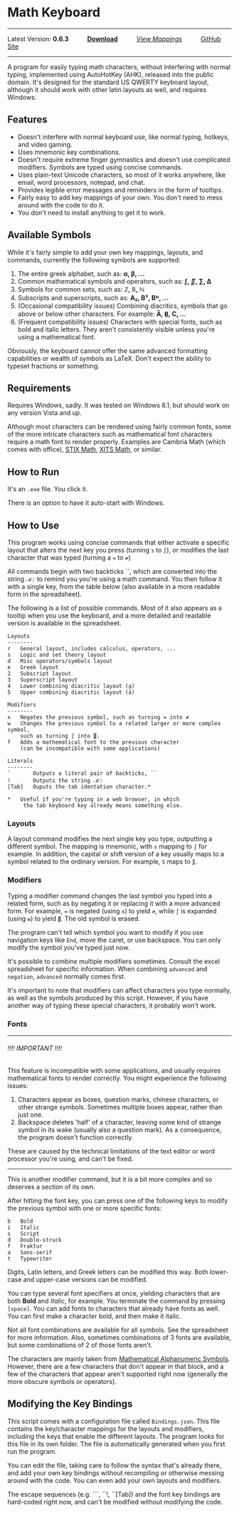 # Math Keyboard
---
Latest Version: **0.6.3**   **[Download](https://github.com/GregRos/MathKeyboard/releases/download/v0.6.3/Math.Keyboard.0.6.3.exe)**   *[View Mappings](http://1drv.ms/1PFBJpX)*   [GitHub Site](http://gregros.github.io/MathKeyboard)

---
A program for easily typing math characters, without interfering with normal typing, implemented using AutoHotKey (AHK), released into the public domain. It's designed for the standard US QWERTY keyboard layout, although it should work with other latin layouts as well, and requires Windows.

## Features
* Doesn't interfere with normal keyboard use, like normal typing, hotkeys, and video gaming.
* Uses mnemonic key combinations.
* Doesn't require extreme finger gymnastics and doesn't use complicated modifiers. Symbols are typed using concise commands.
* Uses plain-text Unicode characters, so most of it works anywhere, like email, word processors, notepad, and chat.
* Provides legible error messages and reminders in the form of tooltips.
* Fairly easy to add key mappings of your own. You don't need to mess around with the code to do it.
* You don't need to install anything to get it to work.

## Available Symbols
While it's fairly simple to add your own key mappings, layouts, and commands, currently the following symbols are supported:

1. The entire greek alphabet, such as: **α, β, ...**
2. Common mathematical symbols and operators, such as: **∫, ∬, ∑, ∆**
3. Symbols for common sets, such as: **ℤ, ℝ, ℕ**
4. Subscripts and superscripts, such as: **A₂, B³, Bᴺ, ...**
5. (Occasional compatibility issues) Combining diacritics, symbols that go above or below other characters. For example: **A̅, B̲, C̣, ...**
6. (Frequent compatibility issues) Characters with special fonts, such as bold and italic letters. They aren't consistently visible unless you're using a mathematical font. 

Obviously, the keyboard cannot offer the same advanced formatting capabilities or wealth of symbols as LaTeX. Don't expect the ability to typeset fractions or something.

## Requirements
Requires Windows, sadly. It was tested on Windows 8.1, but should work on any version Vista and up.

Although most characters can be rendered using fairly common fonts, some of the more intricate characters such as mathematical font characters require a math font to render properly. Examples are Cambria Math (which comes with office), [STIX Math](http://sourceforge.net/projects/stixfonts/), [XITS Math](https://github.com/khaledhosny/xits-math), or similar.

## How to Run
It's an `.exe` file. You click it.

There is an option to have it auto-start with Windows.

## How to Use
This program works using concise commands that either activate a specific layout that alters the next key you press (turning `s` to `∫`), or modifies the last character that was typed (turning a `=` to `≠`)

All commands begin with two backticks \`\`, which are converted into the string `ℳ:` to remind you you're using a math command. You then follow it with a single key, from the table below (also available in a more readable form in the spreadsheet).

The following is a list of possible commands. Most of it also appears as a tooltip when you use the keyboard, and a more detailed and readable version is available in the spreadsheet.

	Layouts
	--------
	r   General layout, includes calculus, operators, ...
	s   Logic and set theory layout
	d   Misc operators/symbols layout
	e   Greek layout
	2   Subscript layout
	3   Superscript layout
	4   Lower combining diacritic layout (a̱)
	5   Upper combining diacritic layout (ā)
	
	Modifiers
	--------
	x	Negates the previous symbol, such as turning = into ≠
	w	Changes the previous symbol to a related larger or more complex symbol, 
		such as turning ∫ into ∭.
	f	Adds a mathematical font to the previous character 
		(can be incompatible with some applications)
	
	Literals
	--------
	`		Outputs a literal pair of backticks, ``
	!		Outputs the string ℳ:
	[Tab]	Ouputs the tab identation character.*
	
	*	Useful if you're typing in a web browser, in which 
		 the tab keyboard key already means something else.

### Layouts
A layout command modifies the next single key you type, outputting a different symbol. The mapping is mnemonic, with `s` mapping to `∫` for example. In addition, the capital or shift version of a key usually maps to a symbol related to the ordinary version. For example, `S` maps to `∬`.

### Modifiers
Typing a modifier command changes the last symbol you typed into a related form, such as by negating it or replacing it with a more advanced form. For example, `=` is negated (using `x`) to yield `≠`, while `∫` is expanded (using `w`) to yield `∭`. The old symbol is erased. 

The program can't tell which symbol you want to modify if you use navigation keys like `End`, move the caret, or use backspace. You can only modify the symbol you've typed just now.

It's possible to combine multiple modifiers sometimes. Consult the excel spreadsheet for specific information. When combining `advanced` and `negation`, `advanced` normally comes first.

It's important to note that modifiers can affect characters you type normally, as well as the symbols produced by this script. However, if you have another way of typing these special characters, it probably won't work.

### Fonts
---
###### !!!! IMPORTANT !!!!

This feature is incompatible with some applications, and usually requires mathematical fonts to render correctly. You might experience the following issues:

1. Characters appear as boxes, question marks, chinese characters, or other strange symbols. Sometimes multiple boxes appear, rather than just one.
2. Backspace deletes 'half' of a character, leaving some kind of strange symbol in its wake (usually also a question mark). As a consequence, the program doesn't function correctly.

These are caused by the technical limitations of the text editor or word processor you're using, and can't be fixed.  

---

This is another modifier command, but it is a bit more complex and so deserves a section of its own. 

After hitting the font key, you can press one of the following keys to modify the previous symbol with one or more specific fonts:

	b	Bold
	i	Italic
	s	Script
	d	Double-struck
	f	Fraktur
	a	Sans-serif
	t	Typewriter
	
Digits, Latin letters, and Greek letters can be modified this way. Both lower-case and upper-case versions can be modified.

You can type several font specifiers at once, yielding characters that are both **Bold** and *Italic*, for example. You terminate the command by pressing `[space]`. You can add fonts to characters that already have fonts as well. You can first make a character bold, and then make it italic.

Not all font combinations are available for all symbols. See the spreadsheet for more information. Also, sometimes combinations of 3 fonts are available, but some combinations of 2 of those fonts aren't. 

The characters are mainly taken from [Mathematical Alphanumeric Symbols](http://jrgraphix.net/r/Unicode/1D400-1D7FF). However, there are a few characters that don't appear in that block, and a few of the characters that appear aren't supported right now (generally the more obscure symbols or operators).

## Modifying the Key Bindings

This script comes with a configuration file called `Bindings.json`. This file contains the key/character mappings for the layouts and modifiers, including the keys that enable the different layouts. The program looks for this file in its own folder. The file is automatically generated when you first run the program.

You can edit the file, taking care to follow the syntax that's already there, and add your own key bindings without recompiling or otherwise messing around with the code. You can even add your own layouts and modifiers. 

The escape sequences (e.g. \`\`\`, \`\`!, \`\`[Tab]) and the font key bindings are hard-coded right now, and can't be modified without modifying the code.